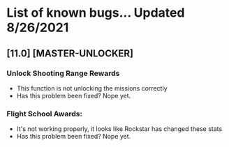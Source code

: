 # List of known bugs... Updated 8/26/2021

## [11.0] [MASTER-UNLOCKER]

### Unlock Shooting Range Rewards
- This function is not unlocking the missions correctly
-    Has this problem been fixed? Nope yet.

### Flight School Awards:
- It's not working properly, it looks like Rockstar has changed these stats
-    Has this problem been fixed? Nope yet.
